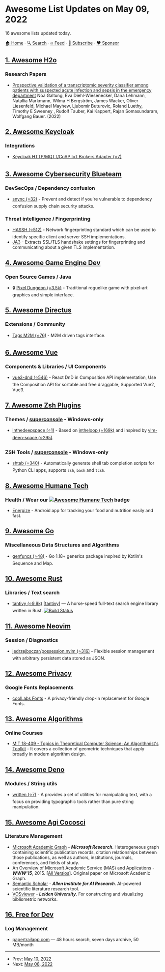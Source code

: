 # Awesome List Updates on May 09, 2022

16 awesome lists updated today.

[🏠 Home](/README.md) · [🔍 Search](https://www.trackawesomelist.com/search/) · [🔥 Feed](https://www.trackawesomelist.com/rss.xml) · [📮 Subscribe](https://trackawesomelist.us17.list-manage.com/subscribe?u=d2f0117aa829c83a63ec63c2f&id=36a103854c) · [❤️  Sponsor](https://github.com/sponsors/theowenyoung)



## [1. Awesome H2o](/content/h2oai/awesome-h2o/README.md)

### Research Papers

*   [ Prospective validation of a transcriptomic severity classifier among patients with suspected acute infection and sepsis in the emergency department](https://pubmed.ncbi.nlm.nih.gov/35467566/) Noa Galtung, Eva Diehl-Wiesenecker, Dana Lehmann, Natallia Markmann, Wilma H Bergström, James Wacker, Oliver Liesenfeld, Michael Mayhew, Ljubomir Buturovic, Roland Luethy, Timothy E Sweeney , Rudolf Tauber, Kai Kappert, Rajan Somasundaram, Wolfgang Bauer. (2022)

## [2. Awesome Keycloak](/content/thomasdarimont/awesome-keycloak/README.md)

### Integrations

*   [Keycloak HTTP/MQTT/CoAP IoT Brokers Adapter (⭐7)](https://github.com/authbroker/authbroker)

## [3. Awesome Cybersecurity Blueteam](/content/fabacab/awesome-cybersecurity-blueteam/README.md)

### DevSecOps / Dependency confusion

*   [snync (⭐32)](https://github.com/snyk-labs/snync) - Prevent and detect if you're vulnerable to dependency confusion supply chain security attacks.

### Threat intelligence / Fingerprinting

*   [HASSH (⭐512)](https://github.com/salesforce/hassh) - Network fingerprinting standard which can be used to identify specific client and server SSH implementations.
*   [JA3](https://ja3er.com/) - Extracts SSL/TLS handshake settings for fingerprinting and communicating about a given TLS implementation.

## [4. Awesome Game Engine Dev](/content/stevinz/awesome-game-engine-dev/README.md)

### Open Source Games / Java

*   🔒 [Pixel Dungeon (⭐3.5k)](https://github.com/watabou/pixel-dungeon) - Traditional roguelike game with pixel-art graphics and simple interface.

## [5. Awesome Directus](/content/directus-community/awesome-directus/README.md)

### Extensions / Community

*   [Tags M2M (⭐76)](https://github.com/dimitrov-adrian/directus-extension-tags-m2m-interface) - M2M driven tags interface.

## [6. Awesome Vue](/content/vuejs/awesome-vue/README.md)

### Components & Libraries / UI Components

*   [vue3-dnd (⭐546)](https://github.com/hcg1023/vue3-dnd) - React DnD in Composition API implementation, Use the Composition API for sortable and free draggable, Supported Vue2, Vue3.

## [7. Awesome Zsh Plugins](/content/unixorn/awesome-zsh-plugins/README.md)

### Themes / [superconsole](https://github.com/alexchmykhalo/superconsole) - Windows-only

*   [inthedeepspace (⭐1)](https://github.com/alionapermes/inthedeepspace/) - Based on [intheloop (⭐169k)](https://github.com/ohmyzsh/ohmyzsh/wiki/Themes#user-content-intheloop) and inspired by [vim-deep-space (⭐295)](https://github.com/tyrannicaltoucan/vim-deep-space).

### ZSH Tools / [superconsole](https://github.com/alexchmykhalo/superconsole) - Windows-only

*   [shtab (⭐340)](https://github.com/iterative/shtab) - Automatically generate shell tab completion scripts for Python CLI apps, supports `zsh`, `bash` and `tcsh`.

## [8. Awesome Humane Tech](/content/humanetech-community/awesome-humane-tech/README.md)

### Health / Wear our   [![Awesome Humane Tech](https://raw.githubusercontent.com/humanetech-community/awesome-humane-tech/main/humane-tech-badge.svg?sanitize=true)](https://github.com/humanetech-community/awesome-humane-tech)   badge

*   [Energize](https://codeberg.org/epinez/Energize) - Android app for tracking your food and nutrition easily and fast.

## [9. Awesome Go](/content/avelino/awesome-go/README.md)

### Miscellaneous Data Structures and Algorithms

*   [genfuncs (⭐48)](https://github.com/nwillc/genfuncs) - Go 1.18+ generics package inspired by Kotlin's Sequence and Map.

## [10. Awesome Rust](/content/rust-unofficial/awesome-rust/README.md)

### Libraries / Text search

*   [tantivy (⭐9.9k)](https://github.com/quickwit-oss/tantivy) \[[tantivy](https://crates.io/crates/tantivy)] — A horse-speed full-text search engine library written in Rust. [![Build Status](https://github.com/quickwit-oss/tantivy/actions/workflows/test.yml/badge.svg)](https://github.com/quickwit-oss/tantivy/actions/workflows/test.yml)

## [11. Awesome Neovim](/content/rockerBOO/awesome-neovim/README.md)

### Session / Diagnostics

*   [jedrzejboczar/possession.nvim (⭐316)](https://github.com/jedrzejboczar/possession.nvim) - Flexible session management with arbitrary persistent data stored as JSON.

## [12. Awesome Privacy](/content/pluja/awesome-privacy/README.md)

### Google Fonts Replacements

*   [coolLabs Fonts](https://fonts.coollabs.io/) - A privacy-friendly drop-in replacement for Google Fonts.

## [13. Awesome Algorithms](/content/tayllan/awesome-algorithms/README.md)

### Online Courses

*   [MIT 18-409 - Topics in Theoretical Computer Science: An Algorithmist's Toolkit](https://ocw.mit.edu/courses/18-409-topics-in-theoretical-computer-science-an-algorithmists-toolkit-fall-2009/) - It covers a collection of geometric techniques that apply broadly in modern algorithm design.

## [14. Awesome Deno](/content/denolib/awesome-deno/README.md)

### Modules / String utils

*   [written (⭐7)](https://github.com/vixalien/written) - A provides a set of utilities for manipulating text, with a focus on providing typographic tools rather than pure string manipulation.

## [15. Awesome Agi Cocosci](/content/YuzheSHI/awesome-agi-cocosci/README.md)

### Literature Management

*   [Microsoft Academic Graph](https://www.microsoft.com/en-us/research/project/microsoft-academic-graph/) - ***Microsoft Research***. Heterogeneous graph containing scientific publication records, citation relationships between those publications, as well as authors, institutions, journals, conferences, and fields of study.
*   [An Overview of Microsoft Academic Service (MAS) and Applications](http://sonyis.me/paperpdf/Microsoft%20Academic%20Graph%20WWW%202015.pdf) - ***WWW'15***, 2015. \[[All Versios](https://scholar.google.com/scholar?cluster=9075899176667058496\&hl=en\&as_sdt=0,5)]. Original paper on Microsoft Academic Graph.
*   [Semantic Scholar](https://www.semanticscholar.org/) - ***Allen Institute for AI Research***. AI-powered scientific literature research tool.
*   [VOSviewer](https://www.vosviewer.com/) - ***Leiden University***. For constructing and visualizing bibliometric networks.

## [16. Free for Dev](/content/ripienaar/free-for-dev/README.md)

### Log Management

*   [papertrailapp.com](https://papertrailapp.com/) — 48 hours search, seven days archive, 50 MB/month

---

- Prev: [May 10, 2022](/content/2022/05/10/README.md)
- Next: [May 08, 2022](/content/2022/05/08/README.md)